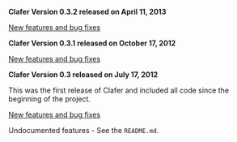 **Clafer Version 0.3.2 released on April 11, 2013**

[New features and bug fixes](http://gsd.uwaterloo.ca:8888/questions/scope:all/sort:activity-desc/tags:v0.3.2,clafer/page:1/)

**Clafer Version 0.3.1 released on October 17, 2012**

[New features and bug fixes](http://gsd.uwaterloo.ca:8888/questions/scope:all/sort:activity-desc/tags:v0.3.1,clafer/page:1/)

**Clafer Version 0.3 released on July 17, 2012**

This was the first release of Clafer and included all code since the beginning of the project.

[New features and bug fixes](http://gsd.uwaterloo.ca:8888/questions/scope:all/sort:activity-desc/tags:v0.3,clafer/page:1/)

Undocumented features - See the `README.md`.





